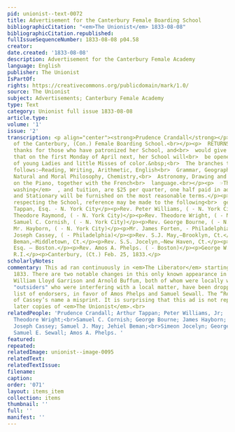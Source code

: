 ```yaml
---
pid: unionist--text-0072
title: Advertisement for the Canterbury Female Boarding School
bibliographicCitation: "<em>The Unionist</em> 1833-08-08"
bibliographicCitation.republished: 
fullIssueSequenceNumber: 1833-08-08 p04.58
creator: 
date.created: '1833-08-08'
description: Advertisement for the Canterbury Female Academy
language: English
publisher: The Unionist
IsPartOf: 
rights: https://creativecommons.org/publicdomain/mark/1.0/
source: The Unionist
subject: Advertisements; Canterbury Female Academy
type: Text
category: Unionist full issue 1833-08-08
article.type: 
volume: '1'
issue: '2'
transcription: <p align="center"><strong>Prudence Crandall</strong></p><p align="center">  Principal
  of the Canterbury, (Con.) Female Boarding School.<br></p><p>  RETURNS her most sincere
  thanks for those who have patronized her School, and<br>  would give information
  that on the first Monday of April next, her School will<br>  be opened for the reception
  of young Ladies and little Misses of color.&nbsp;<br>  The branches taught are as
  follows:—Reading, Writing, Arithmetic, English<br>  Grammar, Geography, History,
  Natural and Moral Philosophy, Chemistry,<br>  Astronomy, Drawing and Painting, Music
  on the Piano, together with the French<br>  language.<br></p><p>  ☞The terms, including<br>  <em>board,
  washing</em>  , and tuition, are $25 per quarter, one half paid in advance.<br></p><p>☞Books
  and Stationary will be furnished on the most reasonable terms.</p><p>  For information
  respecting the School, reference may be made to the following<br>  gentlemen, viz.—<br></p><p>Arthur
  Tappan, Esq. - N. York City</p><p>Rev. Peter Williams, ( - N. York City)</p><p>Rev.
  Theodore Raymond, ( - N. York City)</p><p>Rev. Theodore Wright, ( - N. York City)</p><p>Rev.
  Samuel C. Cornish, ( - N. York City)</p><p>Rev. George Bourne, ( - N. York City)</p><p>Rev.
  Mr. Hayborn, ( - N. York City)</p><p>Mr. James Forten, - Philadelphia</p><p>Rev.
  Joseph Cassey, ( - Philadelphia)</p><p>Rev. S.J. May,—Brooklyn, Ct.</p><p>Rev. Mr.
  Beman,—Middletown, Ct.</p><p>Rev. S.S. Jocelyn,—New Haven, Ct.</p><p>S.E. Sewall
  Esq. — Boston.</p><p>Rev. Amos A. Phelps. ( - Boston)</p><p>George W. Benson,—Providence,
  R.I.</p><p>Canterbury, (Ct.) Feb. 25, 1833.</p>
scholarlyNotes: 
commentary: This ad ran continuously in <em>The Liberator</em> starting in March of
  1833. There are two notable changes in this only known appearance in <em>The Unionist</em>.
  William Lloyd Garrison and Arnold Buffum, both of whom were locally well-known as
  "outsiders" who were interfering with a local matter, have been dropped from the
  list of endorsers, in favor of Amos Phelps and Samuel Sewall. The “Rev.” in front
  of Cassey’s name a misprint. It is surprising that this ad is not reprinted in the
  later copies of <em>The Unionist</em>.<br>
relatedPeople: 'Prudence Crandall; Arthur Tappan; Peter Williams, Jr;  Theodore Raymond;
  Theodore Wright;<br>Samuel C. Cornish; George Bourne; James Hayborn; James Forten;
  Joseph Cassey; Samuel J. May; Jehiel Beman;<br>Simeon Jocelyn; George Benson Jr.;
  Samuel E. Sewall; Amos A. Phelps. '
featured: 
repeated: 
relatedImage: unionist--image-0095
relatedText: 
relatedTextIssue: 
filename: 
caption: 
order: '071'
layout: items_item
collection: items
thumbnail: ''
full: ''
manifest: ''
---
```

